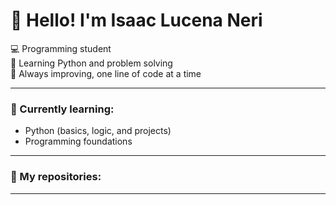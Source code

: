 # 👋 Hello! I'm Isaac Lucena Neri

💻 Programming student  
🐍 Learning Python and problem solving  
🌱 Always improving, one line of code at a time

---

### 🧠 Currently learning:
- Python (basics, logic, and projects)
- Programming foundations

---

### 📂 My repositories:


---
